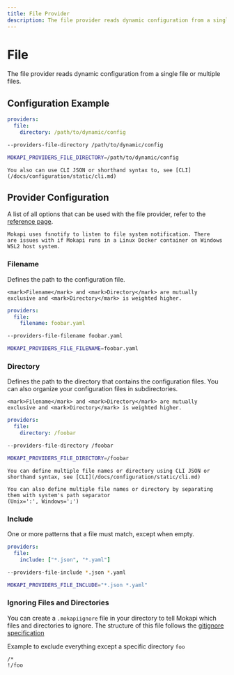 ```yaml
---
title: File Provider
description: The file provider reads dynamic configuration from a single file or multiple files.
---
```

# File

The file provider reads dynamic configuration from a single file or 
multiple files.

## Configuration Example

```yaml tab=File (YAML)
providers:
  file:
    directory: /path/to/dynamic/config
```
```bash tab=CLI
--providers-file-directory /path/to/dynamic/config
```
```bash tab=Env
MOKAPI_PROVIDERS_FILE_DIRECTORY=/path/to/dynamic/config
```

``` box=tip
You also can use CLI JSON or shorthand syntax to, see [CLI](/docs/configuration/static/cli.md)
```

## Provider Configuration
A list of all options that can be used with the file provider, refer to
the [reference page](/docs/configuration/reference.md).

``` box=limitation
Mokapi uses fsnotify to listen to file system notification. There
are issues with if Mokapi runs in a Linux Docker container on Windows
WSL2 host system.
```

### Filename
Defines the path to the configuration file. 

``` box=warning noTitle
<mark>Filename</mark> and <mark>Directory</mark> are mutually exclusive and <mark>Directory</mark> is weighted higher.
```

```yaml tab=File (YAML)
providers:
  file:
    filename: foobar.yaml
```
```bash tab=CLI
--providers-file-filename foobar.yaml
```
```bash tab=Env
MOKAPI_PROVIDERS_FILE_FILENAME=foobar.yaml
```

### Directory
Defines the path to the directory that contains the configuration files.
You can also organize your configuration files in subdirectories. 

``` box=warning noTitle
<mark>Filename</mark> and <mark>Directory</mark> are mutually exclusive and <mark>Directory</mark> is weighted higher.
```

```yaml tab=File (YAML)
providers:
  file:
    directory: /foobar
```
```bash tab=CLI
--providers-file-directory /foobar
```
```bash tab=Env
MOKAPI_PROVIDERS_FILE_DIRECTORY=/foobar
```

``` box=tip
You can define multiple file names or directory using CLI JSON or shorthand syntax, see [CLI](/docs/configuration/static/cli.md)
```

``` box=tip
You can also define multiple file names or directory by separating them with system's path separator
(Unix=':', Windows=';')
```

### Include
One or more patterns that a file must match, except when empty.

```yaml tab=File (YAML)
providers:
  file:
    include: ["*.json", "*.yaml"]
```
```bash tab=CLI
--providers-file-include *.json *.yaml
```
```bash tab=Env
MOKAPI_PROVIDERS_FILE_INCLUDE="*.json *.yaml"
```

### Ignoring Files and Directories
You can create a `.mokapiignore` file in your directory to tell
Mokapi which files and directories to ignore. The structure of this
file follows the [gitignore specification](https://git-scm.com/docs/gitignore)

Example to exclude everything except a specific directory `foo`
```
/*
!/foo
```
